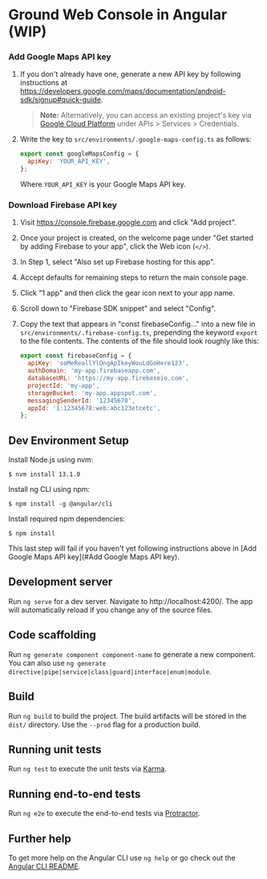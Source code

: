 # Ground Web Console in Angular (WIP)

### Add Google Maps API key

1. If you don't already have one, generate a new API key by following instructions at https://developers.google.com/maps/documentation/android-sdk/signup#quick-guide.

   > **Note:** Alternatively, you can access an existing project's key via [Google Cloud
   > Platform](https://console.cloud.google.com/) under APIs \> Services \>
   > Credentials.

2. Write the key to `src/environments/.google-maps-config.ts` as follows:

   ```javascript
   export const googleMapsConfig = {
     apiKey: 'YOUR_API_KEY',
   };
   ```

   Where `YOUR_API_KEY` is your Google Maps API key.

### Download Firebase API key

1. Visit https://console.firebase.google.com and click "Add project".

1. Once your project is created, on the welcome page under "Get started by
   adding Firebase to your app", click the Web icon (`</>`).

1. In Step 1, select "Also set up Firebase hosting for this app".

1. Accept defaults for remaining steps to return the main console page.

1. Click "1 app" and then click the gear icon next to your app name.

1. Scroll down to "Firebase SDK snippet" and select "Config".

1. Copy the text that appears in "const firebaseConfig..." into a new file in
   `src/environments/.firebase-config.ts`, prepending the keyword `export` to
   the file contents. The contents of the file should look roughly like this:

   ```javascript
   export const firebaseConfig = {
     apiKey: 'soMeReallYlOngApIkeyWouLdGoHere123',
     authDomain: 'my-app.firebaseapp.com',
     databaseURL: 'https://my-app.firebaseio.com',
     projectId: 'my-app',
     storageBucket: 'my-app.appspot.com',
     messagingSenderId: '12345678',
     appId: '1:12345678:web:abc123etcetc',
   };
   ```

## Dev Environment Setup

Install Node.js using nvm:

```
$ nvm install 13.1.0
```

Install ng CLI using npm:

```
$ npm install -g @angular/cli
```

Install required npm dependencies:

```
$ npm install
```

This last step will fail if you haven't yet following instructions above in
[Add Google Maps API key](#Add Google Maps API key).

## Development server

Run `ng serve` for a dev server. Navigate to http://localhost:4200/. The app
will automatically reload if you change any of the source files.

## Code scaffolding

Run `ng generate component component-name` to generate a new component. You can
also use `ng generate directive|pipe|service|class|guard|interface|enum|module`.

## Build

Run `ng build` to build the project. The build artifacts will be stored in the
`dist/` directory. Use the `--prod` flag for a production build.

## Running unit tests

Run `ng test` to execute the unit tests via
[Karma](https://karma-runner.github.io).

## Running end-to-end tests

Run `ng e2e` to execute the end-to-end tests via
[Protractor](http://www.protractortest.org/).

## Further help

To get more help on the Angular CLI use `ng help` or go check out the [Angular
CLI README](https://github.com/angular/angular-cli/blob/master/README.md).
